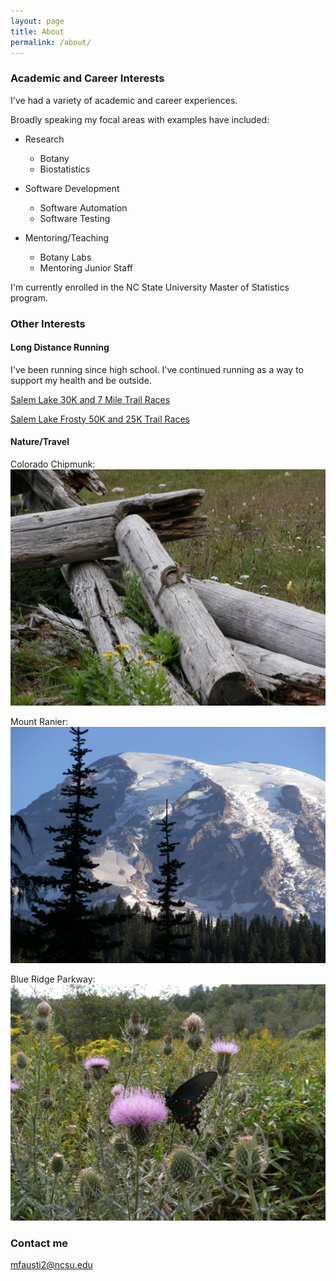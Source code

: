 ```yaml
---
layout: page
title: About
permalink: /about/
---
```



### Academic and Career Interests 

I've had a variety of academic and career experiences.  

Broadly speaking my focal areas with examples have included: 

* Research  
    + Botany 
    + Biostatistics  

* Software Development  
    + Software Automation
    + Software Testing

* Mentoring/Teaching
    + Botany Labs
    + Mentoring Junior Staff


I'm currently enrolled in the NC State University Master of Statistics program.


### Other Interests

#### Long Distance Running

I've been running since high school.  I've continued running as a way to support my health and be outside.




[Salem Lake 30K and 7 Mile Trail Races](https://runsignup.com/Race/NC/WinstonSalem/SalemLake30kand7mileTrailRuns)

[Salem Lake Frosty 50K and 25K Trail Races](https://runsignup.com/Race/NC/WinstonSalem/SalemLakeshoreFrostyFifty50k25kand50kRelay)


#### Nature/Travel

Colorado Chipmunk: ![](/images/DSCF1412.JPG)

Mount Ranier: ![](/images/MtRanier.jpg) 

Blue Ridge Parkway: ![](/images/ParkWayButterfly.jpg) 

### Contact me

[mfausti2@ncsu.edu](mailto:mfausti2@ncsu.edu)
